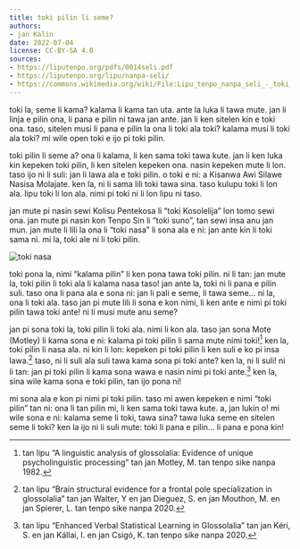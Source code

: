 ```yaml
---
title: toki pilin li seme?
authors:
- jan Kalin
date: 2022-07-04
license: CC-BY-SA 4.0
sources:
- https://liputenpo.org/pdfs/0014seli.pdf
- https://liputenpo.org/lipu/nanpa-seli/
- https://commons.wikimedia.org/wiki/File:Lipu_tenpo_nanpa_seli_-_toki_nasa.png
---
```


toki la, seme li kama? kalama li kama tan uta. ante la luka li tawa mute. jan li linja e pilin ona, li pana e pilin ni tawa jan ante. jan li ken sitelen kin e toki ona. taso, sitelen musi li pana e pilin la ona li toki ala toki? kalama musi li toki ala toki? mi wile open toki e ijo pi toki pilin.

toki pilin li seme a? ona li kalama, li ken sama toki tawa kute. jan li ken luka kin kepeken toki pilin, li ken sitelen kepeken ona. nasin kepeken mute li lon. taso ijo ni li suli: jan li lawa ala e toki pilin. o toki e ni: a Kisanwa Awi Silawe Nasisa Molajate. ken la, ni li sama lili toki tawa sina. taso kulupu toki li lon ala. lipu toki li lon ala. nimi pi toki ni li lon lipu ni taso.

jan mute pi nasin sewi Kolisu Pentekosa li “toki Kosolelija” lon tomo sewi ona. jan mute pi nasin kon Tenpo Sin li “toki suno”, tan sewi insa anu jan mun. jan mute li lili la ona li “toki nasa” li sona ala e ni: jan ante kin li toki sama ni. mi la, toki ale ni li toki pilin.

![toki nasa](https://upload.wikimedia.org/wikipedia/commons/2/29/Lipu_tenpo_nanpa_seli_-_toki_nasa.png)

toki pona la, nimi “kalama pilin” li ken pona tawa toki pilin. ni li tan: jan mute la, toki pilin li toki ala li kalama nasa taso! jan ante la, toki ni li pana e pilin suli. taso ona li pana ala e sona ni: jan li pali e seme, li tawa seme… ni la, ona li toki ala. taso jan pi mute lili li sona e kon nimi, li ken ante e nimi pi toki pilin tawa toki ante! ni li musi mute anu seme?

jan pi sona toki la, toki pilin li toki ala. nimi li kon ala. taso jan sona Mote (Motley) li kama sona e ni: kalama pi toki pilin li sama mute nimi toki![^1] ken la, toki pilin li nasa ala. ni kin li lon: kepeken pi toki pilin li ken suli e ko pi insa lawa.[^2] taso, ni li suli ala suli tawa kama sona pi toki ante? ken la, ni li suli! ni li tan: jan pi toki pilin li kama sona wawa e nasin nimi pi toki ante.[^3] ken la, sina wile kama sona e toki pilin, tan ijo pona ni!

mi sona ala e kon pi nimi pi toki pilin. taso mi awen kepeken e nimi “toki pilin” tan ni: ona li tan pilin mi, li ken sama toki tawa kute. a, jan lukin o! mi wile sona e ni: kalama seme li toki, tawa sina? tawa luka seme en sitelen seme li toki? ken la ijo ni li suli mute: toki li pana e pilin… li pana e pona kin!

[^1]: tan lipu “A linguistic analysis of glossolalia: Evidence of unique psycholinguistic processing” tan jan Motley, M. tan tenpo sike nanpa 1982.
[^2]: tan lipu “Brain structural evidence for a frontal pole specialization in glossolalia” tan jan Walter, Y en jan Dieguez, S. en jan Mouthon, M. en jan Spierer, L. tan tenpo sike nanpa 2020.
[^3]: tan lipu “Enhanced Verbal Statistical Learning in Glossolalia” tan jan Kéri, S. en jan Kállai, I. en jan Csigó, K. tan tenpo sike nanpa 2020.